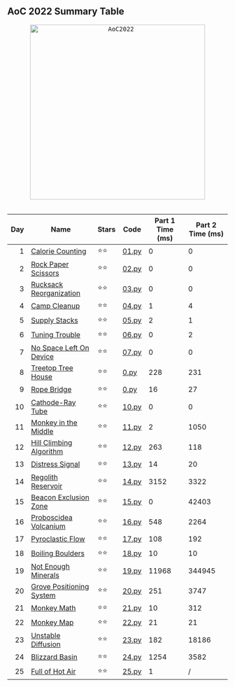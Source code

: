 ## AoC 2022 Summary Table

<div align="center">

<kbd>
<img src="docs/AoC2022.gif" alt="AoC2022" width="400" height="400" />
</kbd>
<br>
<br>

| Day | Name | Stars | Code | Part 1 Time (ms) | Part 2 Time (ms) |
|-:|-|-|-|-|-|
| 1 | [Calorie Counting](https://adventofcode.com/2022/day/1) | ⭐⭐ | [01.py](src/01.py) | 0 | 0 |
| 2 | [Rock Paper Scissors](https://adventofcode.com/2022/day/2) | ⭐⭐ | [02.py](src/02.py) | 0 | 0 |
| 3 | [Rucksack Reorganization](https://adventofcode.com/2022/day/3) | ⭐⭐ | [03.py](src/03.py) | 0 | 0 |
| 4 | [Camp Cleanup](https://adventofcode.com/2022/day/4) | ⭐⭐ | [04.py](src/04.py) | 1 | 4 |
| 5 | [Supply Stacks](https://adventofcode.com/2022/day/5) | ⭐⭐ | [05.py](src/05.py) | 2 | 1 |
| 6 | [Tuning Trouble](https://adventofcode.com/2022/day/6) | ⭐⭐ | [06.py](src/06.py) | 0 | 2 |
| 7 | [No Space Left On Device](https://adventofcode.com/2022/day/7) | ⭐⭐ | [07.py](src/07.py) | 0 | 0 |
| 8 | [Treetop Tree House](https://adventofcode.com/2022/day/8) | ⭐⭐ | [0.py](src/08.py) | 228 | 231 |
| 9 | [Rope Bridge](https://adventofcode.com/2022/day/9) | ⭐⭐ | [0.py](src/09.py) | 16 | 27 |
| 10 | [Cathode-Ray Tube](https://adventofcode.com/2022/day/10) | ⭐⭐ | [10.py](src/10.py) | 0 | 0 |
| 11 | [Monkey in the Middle](https://adventofcode.com/2022/day/11) | ⭐⭐ | [11.py](src/11.py) | 2 | 1050 |
| 12 | [Hill Climbing Algorithm](https://adventofcode.com/2022/day/12) | ⭐⭐ | [12.py](src/12.py) | 263 | 118 |
| 13 | [Distress Signal](https://adventofcode.com/2022/day/13) | ⭐⭐ | [13.py](src/13.py) | 14 | 20 |
| 14 | [Regolith Reservoir](https://adventofcode.com/2022/day/14) | ⭐⭐ | [14.py](src/14.py) | 3152 | 3322 |
| 15 | [Beacon Exclusion Zone](https://adventofcode.com/2022/day/15) | ⭐⭐ | [15.py](src/15.py) | 0 | 42403 |
| 16 | [Proboscidea Volcanium](https://adventofcode.com/2022/day/16) | ⭐⭐ | [16.py](src/16.py) | 548 | 2264 |
| 17 | [Pyroclastic Flow](https://adventofcode.com/2022/day/17) | ⭐⭐ | [17.py](src/17.py) | 108 | 192 |
| 18 | [Boiling Boulders](https://adventofcode.com/2022/day/18) | ⭐⭐ | [18.py](src/18.py) | 10 | 10 |
| 19 | [Not Enough Minerals](https://adventofcode.com/2022/day/19) | ⭐⭐ | [19.py](src/19.py) | 11968 | 344945 |
| 20 | [Grove Positioning System](https://adventofcode.com/2022/day/20) | ⭐⭐ | [20.py](src/20.py) | 251 | 3747 |
| 21 | [Monkey Math](https://adventofcode.com/2022/day/21) | ⭐⭐ | [21.py](src/21.py) | 10 | 312 |
| 22 | [Monkey Map](https://adventofcode.com/2022/day/22) | ⭐⭐ | [22.py](src/22.py) | 21 | 21 |
| 23 | [Unstable Diffusion](https://adventofcode.com/2022/day/23) | ⭐⭐ | [23.py](src/23.py) | 182 | 18186 |
| 24 | [Blizzard Basin](https://adventofcode.com/2022/day/24) | ⭐⭐ | [24.py](src/24.py) | 1254 | 3582 |
| 25 | [Full of Hot Air](https://adventofcode.com/2022/day/25) | ⭐⭐ | [25.py](src/25.py) | 1 | / |



</div>
